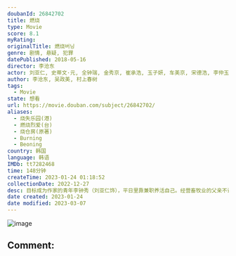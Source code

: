 ```yaml
---
doubanId: 26842702
title: 燃烧
type: Movie
score: 8.1
myRating: 
originalTitle: 燃烧버닝
genre: 剧情, 悬疑, 犯罪
datePublished: 2018-05-16
director: 李沧东
actor: 刘亚仁, 史蒂文·元, 全钟瑞, 金秀京, 崔承浩, 玉子妍, 车美京, 宋德浩, 李仲玉, 尹大烈, 全贤秀, 李艺嫔, 文成根, 张元亨, 朴胜泰, 李凤莲, 裴珉廷, 全锡灿, 柳正浩, 闵福基, 李秀祯, 潘慧罗, 赵英俊, 李英锡, 朴孝根, 裴健植, 赵勇俊
author: 李沧东, 吴政美, 村上春树
tags:
  - Movie
state: 想看
url: https://movie.douban.com/subject/26842702/
aliases:
  - 烧失乐园(港)
  - 燃烧烈爱(台)
  - 烧仓房(原著)
  - Burning
  - Beoning
country: 韩国
language: 韩语
IMDb: tt7282468
time: 148分钟
createTime: 2023-01-24 01:18:52
collectionDate: 2022-12-27
desc: 目标成为作家的青年李钟秀（刘亚仁饰），平日里靠兼职养活自己。经营畜牧业的父亲不谙人情，官司缠身，迫使钟秀又要为了搭救父亲而四处奔走。这一日，钟秀在某大型卖场重逢了当年的同学申惠美（全钟淑饰）。惠美...
date created: 2023-01-24
date modified: 2023-03-07
---
```


![image](p2520095279.jpg)

Comment:
---
